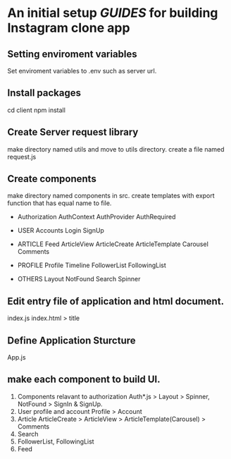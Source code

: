 # An initial setup *GUIDES* for building Instagram clone app


## Setting enviroment variables
Set enviroment variables to .env such as server url.

## Install packages
cd client
npm install

## Create Server request library
make directory named utils and move to utils directory.
create a file named request.js

## Create components
make directory named components in src.
create templates with export function that has equal name to file.

- Authorization
AuthContext
AuthProvider
AuthRequired

- USER
Accounts
Login
SignUp

- ARTICLE
Feed
ArticleView
ArticleCreate
ArticleTemplate
Carousel
Comments

- PROFILE
Profile
Timeline
FollowerList
FollowingList

- OTHERS
Layout
NotFound
Search
Spinner

## Edit entry file of application and html document.
index.js
index.html > title

## Define Application Sturcture
App.js

## make each component to build UI. 
1. Components relavant to authorization
Auth*.js > Layout > Spinner, NotFound > SignIn & SignUp.
2. User profile and account
Profile > Account
3. Article
ArticleCreate > ArticleView > ArticleTemplate(Carousel) > Comments
4. Search
6. FollowerList, FollowingList
5. Feed






